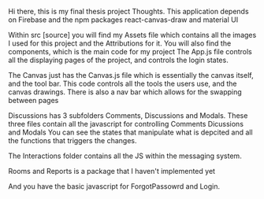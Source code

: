 Hi there, this is my final thesis project Thoughts.
This application depends on Firebase and the npm packages react-canvas-draw and material UI

Within src [source] you will find my Assets file which contains all the images I used for this project and the Attributions for it.
You will also find the components, which is the main code for my project
The App.js file controls all the displaying pages of the project, and controls the login states.

The Canvas just has the Canvas.js file which is essentially the canvas itself, and the tool bar. This code controls all the tools the users use,
and the canvas drawings.
There is also a nav bar which allows for the swapping between pages

Discussions has 3 subfolders Comments, Discussions and Modals. These three files contain all the javascript for controlling Comments Dicussions and Modals
You can see the states that manipulate what is depcited and all the functions that triggers the changes.

The Interactions folder contains all the JS within the messaging system.

Rooms and Reports is a package that I haven't implemented yet

And you have the basic javascript for ForgotPassowrd and Login.